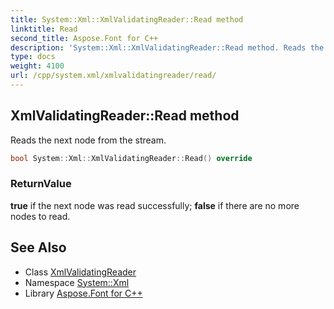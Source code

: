 ```yaml
---
title: System::Xml::XmlValidatingReader::Read method
linktitle: Read
second_title: Aspose.Font for C++
description: 'System::Xml::XmlValidatingReader::Read method. Reads the next node from the stream in C++.'
type: docs
weight: 4100
url: /cpp/system.xml/xmlvalidatingreader/read/
---
```

## XmlValidatingReader::Read method


Reads the next node from the stream.

```cpp
bool System::Xml::XmlValidatingReader::Read() override
```


### ReturnValue

**true** if the next node was read successfully; **false** if there are no more nodes to read.

## See Also

* Class [XmlValidatingReader](../)
* Namespace [System::Xml](../../)
* Library [Aspose.Font for C++](../../../)
